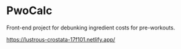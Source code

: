 # PwoCalc
Front-end project for debunking ingredient costs for pre-workouts.

https://lustrous-crostata-17f101.netlify.app/
